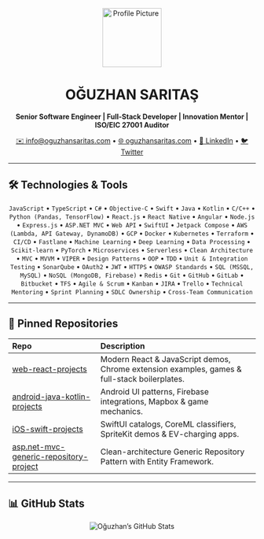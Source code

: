 <!-- Profile overview for OĞUZHAN SARITAŞ -->

<div align="center">
  <img src="https://github.com/oguzhansaritas.png" width="120" alt="Profile Picture" />
  <h1>OĞUZHAN SARITAŞ</h1>
  <p><strong>Senior Software Engineer | Full-Stack Developer | Innovation Mentor | ISO/EIC 27001 Auditor </strong></p>
  <p>
    <a href="mailto:info@oguzhansaritas.com">✉️ info@oguzhansaritas.com</a> •
    <a href="https://oguzhansaritas.com">🌐 oguzhansaritas.com</a> •
    <a href="https://linkedin.com/in/legastive">🔗 LinkedIn</a> •
    <a href="https://twitter.com/legastive">🐦 Twitter</a>
  </p>
</div>

---
## 🛠 Technologies & Tools

<div align="center">
  <code>JavaScript</code> • <code>TypeScript</code> • <code>C#</code> • <code>Objective-C</code> • <code>Swift</code> • 
  <code>Java</code> • <code>Kotlin</code> • <code>C/C++</code> • <code>Python (Pandas, TensorFlow)</code> • 
  <code>React.js</code> • <code>React Native</code> • <code>Angular</code> • <code>Node.js</code> • <code>Express.js</code> • 
  <code>ASP.NET MVC</code> • <code>Web API</code> • <code>SwiftUI</code> • <code>Jetpack Compose</code> • 
  <code>AWS (Lambda, API Gateway, DynamoDB)</code> • <code>GCP</code> • <code>Docker</code> • <code>Kubernetes</code> • 
  <code>Terraform</code> • <code>CI/CD</code> • <code>Fastlane</code> • <code>Machine Learning</code> • 
  <code>Deep Learning</code> • <code>Data Processing</code> • <code>Scikit-learn</code> • <code>PyTorch</code> • 
  <code>Microservices</code> • <code>Serverless</code> • <code>Clean Architecture</code> • <code>MVC</code> • 
  <code>MVVM</code> • <code>VIPER</code> • <code>Design Patterns</code> • <code>OOP</code> • <code>TDD</code> • 
  <code>Unit & Integration Testing</code> • <code>SonarQube</code> • <code>OAuth2</code> • <code>JWT</code> • 
  <code>HTTPS</code> • <code>OWASP Standards</code> • <code>SQL (MSSQL, MySQL)</code> • <code>NoSQL (MongoDB, Firebase)</code> • 
  <code>Redis</code> • <code>Git</code> • <code>GitHub</code> • <code>GitLab</code> • <code>Bitbucket</code> • <code>TFS</code> • 
  <code>Agile & Scrum</code> • <code>Kanban</code> • <code>JIRA</code> • <code>Trello</code> • 
  <code>Technical Mentoring</code> • <code>Sprint Planning</code> • <code>SDLC Ownership</code> • 
  <code>Cross-Team Communication</code>
</div>

---

## 📌 Pinned Repositories

<div align="center">
  
| Repo | Description |
|:---|:---|
| [web-react-projects](https://github.com/oguzhansaritas/web-react-projects) | Modern React & JavaScript demos, Chrome extension examples, games & full-stack boilerplates. |
| [android-java-kotlin-projects](https://github.com/oguzhansaritas/android-java-kotlin-projects) | Android UI patterns, Firebase integrations, Mapbox & game mechanics. |
| [iOS-swift-projects](https://github.com/oguzhansaritas/iOS-swift-projects) | SwiftUI catalogs, CoreML classifiers, SpriteKit demos & EV-charging apps. |
| [asp.net-mvc-generic-repository-project](https://github.com/oguzhansaritas/asp.net-mvc-generic-repository-project) | Clean-architecture Generic Repository Pattern with Entity Framework. |
  
</div>

---

## 📊 GitHub Stats

<div align="center">
  <img src="https://github-readme-stats.vercel.app/api?username=oguzhansaritas&show_icons=true&theme=dark" alt="Oğuzhan’s GitHub Stats" />
</div>
